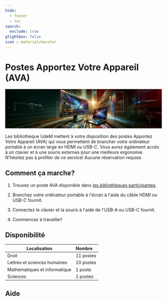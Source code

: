 ```yaml
---
hide:
  - footer
  - toc
search:
  exclude: true
glightbox: false
icon : material/monitor
---
```


# Postes Apportez Votre Appareil (AVA)

![](images/ava.jpg)

Les bibliothèque UdeM mettent à votre disposition des postes Apportez Votre Appareil (AVA) qui vous permettent de brancher votre ordinateur portable à un écran large en HDMI ou USB-C. Vous aurez également accès à un clavier et à une souris externes pour une meilleure ergonomie. N'hésitez pas à profiter de ce service! Aucune réservation requise.

## Comment ça marche?

1) Trouvez un poste AVA disponible dans [les bibliothèques participantes](#localisation).

2) Branchez votre ordinateur portable à l'écran à l'aide du câble HDMI ou USB-C fournit.

3) Connectez le clavier et la souris à l'aide de l'USB-A ou USB-C fournit.

4) Commencez à travailler!

## Disponibilité

| Localisation   |      Nombre      |
|----------|:-------------|
| Droit | 11 postes |
| Lettres et sciences humaines | 10 postes |
| Mathématiques et informatique| 1 poste |
| Sciences | 2 postes |

## Aide
